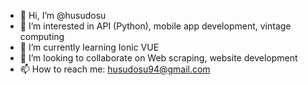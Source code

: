 - 👋 Hi, I’m @husudosu
- 👀 I’m interested in API (Python), mobile app development, vintage computing
- 🌱 I’m currently learning Ionic VUE 
- 💞️ I’m looking to collaborate on Web scraping, website development
- 📫 How to reach me: husudosu94@gmail.com

<!---
husudosu/husudosu is a ✨ special ✨ repository because its `README.md` (this file) appears on your GitHub profile.
You can click the Preview link to take a look at your changes.
--->
